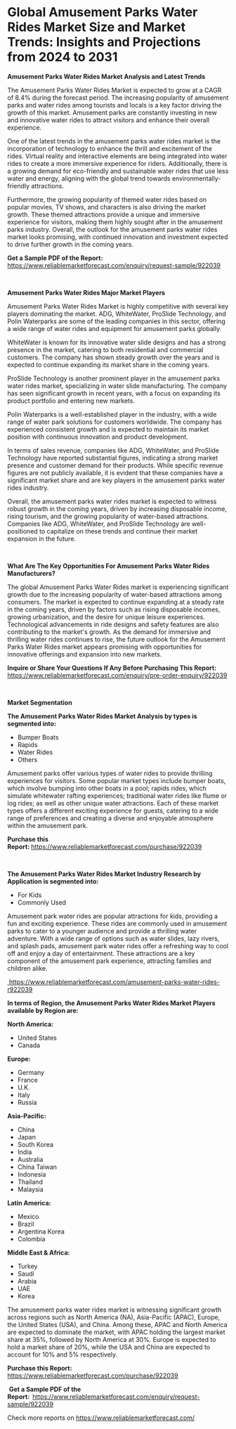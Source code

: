 <p><h1>Global Amusement Parks Water Rides Market Size and Market Trends: Insights and Projections from 2024 to 2031</h1></p><p><strong>Amusement Parks Water Rides Market Analysis and Latest Trends</strong></p>
<p><p>The Amusement Parks Water Rides Market is expected to grow at a CAGR of 8.4% during the forecast period. The increasing popularity of amusement parks and water rides among tourists and locals is a key factor driving the growth of this market. Amusement parks are constantly investing in new and innovative water rides to attract visitors and enhance their overall experience.</p><p>One of the latest trends in the amusement parks water rides market is the incorporation of technology to enhance the thrill and excitement of the rides. Virtual reality and interactive elements are being integrated into water rides to create a more immersive experience for riders. Additionally, there is a growing demand for eco-friendly and sustainable water rides that use less water and energy, aligning with the global trend towards environmentally-friendly attractions.</p><p>Furthermore, the growing popularity of themed water rides based on popular movies, TV shows, and characters is also driving the market growth. These themed attractions provide a unique and immersive experience for visitors, making them highly sought after in the amusement parks industry. Overall, the outlook for the amusement parks water rides market looks promising, with continued innovation and investment expected to drive further growth in the coming years.</p></p>
<p><strong>Get a Sample PDF of the Report:&nbsp;</strong> <a href="https://www.reliablemarketforecast.com/enquiry/request-sample/922039">https://www.reliablemarketforecast.com/enquiry/request-sample/922039</a></p>
<p>&nbsp;</p>
<p><strong>Amusement Parks Water Rides Major Market Players</strong></p>
<p><p>Amusement Parks Water Rides Market is highly competitive with several key players dominating the market. ADG, WhiteWater, ProSlide Technology, and Polin Waterparks are some of the leading companies in this sector, offering a wide range of water rides and equipment for amusement parks globally.</p><p>WhiteWater is known for its innovative water slide designs and has a strong presence in the market, catering to both residential and commercial customers. The company has shown steady growth over the years and is expected to continue expanding its market share in the coming years.</p><p>ProSlide Technology is another prominent player in the amusement parks water rides market, specializing in water slide manufacturing. The company has seen significant growth in recent years, with a focus on expanding its product portfolio and entering new markets.</p><p>Polin Waterparks is a well-established player in the industry, with a wide range of water park solutions for customers worldwide. The company has experienced consistent growth and is expected to maintain its market position with continuous innovation and product development.</p><p>In terms of sales revenue, companies like ADG, WhiteWater, and ProSlide Technology have reported substantial figures, indicating a strong market presence and customer demand for their products. While specific revenue figures are not publicly available, it is evident that these companies have a significant market share and are key players in the amusement parks water rides industry.</p><p>Overall, the amusement parks water rides market is expected to witness robust growth in the coming years, driven by increasing disposable income, rising tourism, and the growing popularity of water-based attractions. Companies like ADG, WhiteWater, and ProSlide Technology are well-positioned to capitalize on these trends and continue their market expansion in the future.</p></p>
<p>&nbsp;</p>
<p><strong>What Are The Key Opportunities For Amusement Parks Water Rides Manufacturers?</strong></p>
<p><p>The global Amusement Parks Water Rides market is experiencing significant growth due to the increasing popularity of water-based attractions among consumers. The market is expected to continue expanding at a steady rate in the coming years, driven by factors such as rising disposable incomes, growing urbanization, and the desire for unique leisure experiences. Technological advancements in ride designs and safety features are also contributing to the market's growth. As the demand for immersive and thrilling water rides continues to rise, the future outlook for the Amusement Parks Water Rides market appears promising with opportunities for innovative offerings and expansion into new markets.</p></p>
<p><strong>Inquire or Share Your Questions If Any Before Purchasing This Report:</strong> <a href="https://www.reliablemarketforecast.com/enquiry/pre-order-enquiry/922039">https://www.reliablemarketforecast.com/enquiry/pre-order-enquiry/922039</a></p>
<p>&nbsp;</p>
<p><strong>Market Segmentation</strong></p>
<p><strong>The Amusement Parks Water Rides Market Analysis by types is segmented into:</strong></p>
<p><ul><li>Bumper Boats</li><li>Rapids</li><li>Water Rides</li><li>Others</li></ul></p>
<p><p>Amusement parks offer various types of water rides to provide thrilling experiences for visitors. Some popular market types include bumper boats, which involve bumping into other boats in a pool; rapids rides, which simulate whitewater rafting experiences; traditional water rides like flume or log rides; as well as other unique water attractions. Each of these market types offers a different exciting experience for guests, catering to a wide range of preferences and creating a diverse and enjoyable atmosphere within the amusement park.</p></p>
<p><strong>Purchase this Report:&nbsp;</strong><a href="https://www.reliablemarketforecast.com/purchase/922039">https://www.reliablemarketforecast.com/purchase/922039</a></p>
<p>&nbsp;</p>
<p><strong>The Amusement Parks Water Rides Market Industry Research by Application is segmented into:</strong></p>
<p><ul><li>For Kids</li><li>Commonly Used</li></ul></p>
<p><p>Amusement park water rides are popular attractions for kids, providing a fun and exciting experience. These rides are commonly used in amusement parks to cater to a younger audience and provide a thrilling water adventure. With a wide range of options such as water slides, lazy rivers, and splash pads, amusement park water rides offer a refreshing way to cool off and enjoy a day of entertainment. These attractions are a key component of the amusement park experience, attracting families and children alike.</p></p>
<p><a href="https://www.reliablemarketforecast.com/amusement-parks-water-rides-r922039">&nbsp;https://www.reliablemarketforecast.com/amusement-parks-water-rides-r922039</a></p>
<p><strong>In terms of Region, the Amusement Parks Water Rides Market Players available by Region are:</strong></p>
<p>
    <p> <strong> North America: </strong>
        <ul>
            <li>United States</li>
            <li>Canada</li>
        </ul>
        </p> 
    <p> <strong> Europe: </strong>
        <ul>
            <li>Germany</li>
            <li>France</li>
            <li>U.K.</li>
            <li>Italy</li>
            <li>Russia</li>
        </ul>
        </p> 
    <p> <strong> Asia-Pacific: </strong>
        <ul>
            <li>China</li>
            <li>Japan</li>
            <li>South Korea</li>
            <li>India</li>
            <li>Australia</li>
            <li>China Taiwan</li>
            <li>Indonesia</li>
            <li>Thailand</li>
            <li>Malaysia</li>
        </ul>
        </p> 
    <p> <strong> Latin America: </strong>
        <ul>
            <li>Mexico</li>
            <li>Brazil</li>
            <li>Argentina Korea</li>
            <li>Colombia</li>
        </ul>
        </p> 
    <p> <strong> Middle East & Africa: </strong>
        <ul>
            <li>Turkey</li>
            <li>Saudi</li>
            <li>Arabia</li>
            <li>UAE</li>
            <li>Korea</li>
        </ul>
    </p>
    </p>
<p><p>The amusement parks water rides market is witnessing significant growth across regions such as North America (NA), Asia-Pacific (APAC), Europe, the United States (USA), and China. Among these, APAC and North America are expected to dominate the market, with APAC holding the largest market share at 35%, followed by North America at 30%. Europe is expected to hold a market share of 20%, while the USA and China are expected to account for 10% and 5% respectively.</p></p>
<p><strong>Purchase this Report: </strong><a href="https://www.reliablemarketforecast.com/purchase/922039">https://www.reliablemarketforecast.com/purchase/922039</a></p>
<p>&nbsp;<strong>Get a Sample PDF of the Report:&nbsp;&nbsp;</strong><a href="https://www.reliablemarketforecast.com/enquiry/request-sample/922039">https://www.reliablemarketforecast.com/enquiry/request-sample/922039</a></p>
<p><strong></strong></p>
<p>Check more reports on <a href="https://www.reliablemarketforecast.com/">https://www.reliablemarketforecast.com/</a></p>